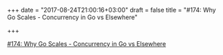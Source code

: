 +++
date = "2017-08-24T21:00:16+03:00"
draft = false
title = "#174: Why Go Scales - Concurrency in Go vs Elsewhere"

+++

<p><a href="https://golangweekly.com/issues/174">#174: Why Go Scales - Concurrency in Go vs Elsewhere</a></p>